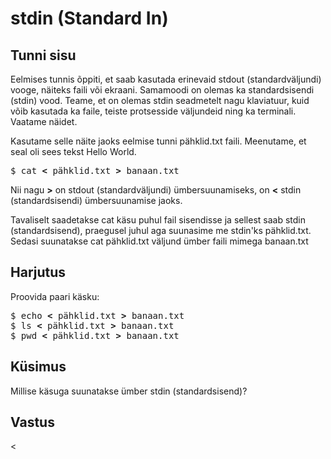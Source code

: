 # stdin (Standard In)

## Tunni sisu

Eelmises tunnis õppiti, et saab kasutada erinevaid stdout (standardväljundi) vooge, näiteks faili või ekraani. Samamoodi on olemas ka standardsisendi (stdin) vood. Teame, et on olemas stdin seadmetelt nagu klaviatuur, kuid võib kasutada ka faile, teiste protsesside väljundeid ning ka terminali. Vaatame näidet.

Kasutame selle näite jaoks eelmise tunni pähklid.txt faili. Meenutame, et seal oli sees tekst Hello World.

<pre>$ cat <b>&lt;</b> pähklid.txt <b>&gt;</b> banaan.txt </pre> 

Nii nagu <b>&gt;</b> on stdout (standardväljundi) ümbersuunamiseks, on <b>&lt;</b> stdin (standardsisendi) ümbersuunamise jaoks.

Tavaliselt saadetakse cat käsu puhul fail sisendisse ja sellest saab stdin (standardsisend), praegusel juhul aga suunasime me stdin'ks pähklid.txt. Sedasi suunatakse cat pähklid.txt väljund ümber faili mimega banaan.txt

## Harjutus

Proovida paari käsku:
<pre>
$ echo <b>&lt;</b> pähklid.txt <b>&gt;</b> banaan.txt
$ ls <b>&lt;</b> pähklid.txt <b>&gt;</b> banaan.txt
$ pwd <b>&lt;</b> pähklid.txt <b>&gt;</b> banaan.txt
</pre>

## Küsimus

Millise käsuga suunatakse ümber stdin (standardsisend)?

## Vastus

<
